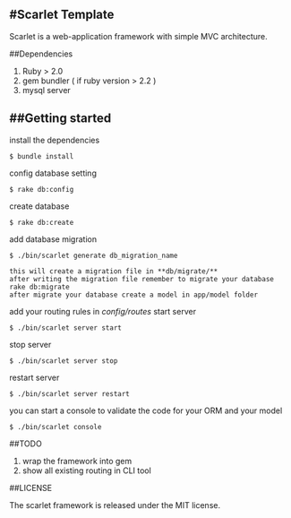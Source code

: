 #Scarlet Template
---
Scarlet is a web-application framework with simple MVC architecture.

##Dependencies

1. Ruby > 2.0
1. gem bundler ( if ruby version > 2.2 )
1. mysql server  

##Getting started
---
 install the dependencies

```
$ bundle install
```

config database setting 

```
$ rake db:config
```

create database

```
$ rake db:create
```

add database migration

```
$ ./bin/scarlet generate db_migration_name

this will create a migration file in **db/migrate/**
after writing the migration file remember to migrate your database
rake db:migrate
after migrate your database create a model in app/model folder

```

 add your routing rules in *config/routes*
 start server 

```
$ ./bin/scarlet server start
```

 stop server

```
$ ./bin/scarlet server stop
```

 restart server

```
$ ./bin/scarlet server restart
```

 you can start a console to validate the code for your ORM and your model  

```
$ ./bin/scarlet console
```

##TODO

1. wrap the framework into gem
1. show all existing routing in CLI tool

##LICENSE

The scarlet framework is released under the MIT license.
